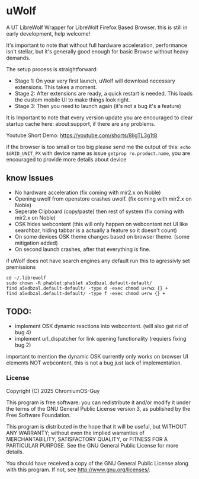 # uWolf

A UT LibreWolf Wrapper for LibreWolf Firefox Based Browser.
this is still in early development, help welcome!

It's important to note that without full hardware acceleration, performance isn't stellar, but it's generally good enough for basic Browse without heavy demands.

The setup process is straightforward:
 -  Stage 1: On your very first launch, uWolf will download necessary extensions. This takes a moment.
 -  Stage 2: After extensions are ready, a quick restart is needed. This loads the custom mobile UI to make things look right.
 -  Stage 3: Then you need to launch again (it's not a bug it's a feature)

It is Important to note that every version update you are encouraged to clear startup cache here: about:support, if there are any problems.

Youtube Short Demo: https://youtube.com/shorts/8IigTL3g1t8

if the browser is too small or too big please send me the output of this:
```echo $GRID_UNIT_PX```  with device name as issue ```getprop ro.product.name```, you are encouraged to provide more details about device


## know Issues
* No hardware acceleration (fix coming with mir2.x on Noble)
* Opening uwolf from openstore crashes uwolf. (fix coming with mir2.x on Noble)
* Seperate Clipboard (copy/paste) then rest of system (fix coming with mir2.x on Noble)
* OSK hides webcontent (this will only happen on webcontent not UI like searchbar, hiding tabbar is a actually a feature so it doesn't count)
* On some devices OSK theme changes based on browser theme. (some mitigation added)
* On second launch crashes, after that everything is fine.

if uWolf does not have search engines any default run this to agressivly set premissions 
``` shell
cd ~/.librewolf
sudo chown -R phablet:phablet a5xdbzal.default-default/
find a5xdbzal.default-default/ -type d -exec chmod u+rwx {} +
find a5xdbzal.default-default/ -type f -exec chmod u+rw {} + 
```

## TODO:
* implement OSK dynamic reactions into webcontent. (will also get rid of bug 4)
* implement url_dispatcher for link opening functionality (requiers fixing bug 2)


important to mention the dynamic OSK currently only works on browser UI elements NOT webcontent, this is not a bug just lack of implementation.

### License

Copyright (C) 2025  ChromiumOS-Guy

This program is free software: you can redistribute it and/or modify it under
the terms of the GNU General Public License version 3, as published by the
Free Software Foundation.

This program is distributed in the hope that it will be useful, but WITHOUT ANY
WARRANTY; without even the implied warranties of MERCHANTABILITY, SATISFACTORY
QUALITY, or FITNESS FOR A PARTICULAR PURPOSE.  See the GNU General Public License
for more details.

You should have received a copy of the GNU General Public License along with
this program. If not, see <http://www.gnu.org/licenses/>.
